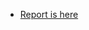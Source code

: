 - [Report is here](https://github.com/zjplab/Computational-Statistics-/blob/master/Final%20Project--Shanghai%20Earthquake/shanghai_report.pdf) 
